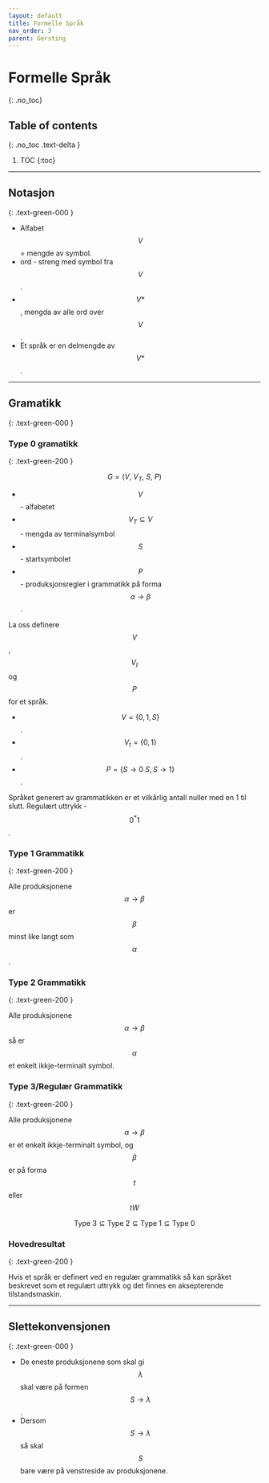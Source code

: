 ```yaml
---
layout: default
title: Formelle Språk
nav_order: 3
parent: Gersting
---
```


# Formelle Språk
{: .no_toc}
## Table of contents
{: .no_toc .text-delta }

1. TOC
{:toc}

---

## Notasjon
{: .text-green-000 }

- Alfabet $$V$$ = mengde av symbol.
- ord - streng med symbol fra $$V$$.
- $$V*$$, mengda av alle ord over $$V$$.
- Et språk er en delmengde av $$V*$$.

---

## Gramatikk
{: .text-green-000 }

### Type 0 gramatikk
{: .text-green-200 }

$$G = (V,\ V_T,\ S,\ P)$$

- $$V$$ - alfabetet
- $$V_T \subseteq V$$ - mengda av terminalsymbol
- $$S$$ - startsymbolet
- $$P$$ - produksjonsregler i grammatikk på forma $$\alpha \rightarrow \beta$$.

La oss definere $$V$$, $$V_t$$ og $$P$$ for et språk.

- $$V = \lbrace 0, 1, S \rbrace$$.
- $$V_t = \lbrace 0,1 \rbrace$$.
- $$P=\lbrace S\rightarrow 0\ S, S \rightarrow 1\rbrace$$.

Språket generert av grammatikken er et vilkårlig antall nuller med en 1 til slutt. Regulært uttrykk - $$0^*1$$.

### Type 1 Grammatikk
{: .text-green-200 }

Alle produksjonene $$\alpha \rightarrow \beta$$ er $$\beta$$ minst like langt som $$\alpha$$.

### Type 2 Grammatikk
{: .text-green-200 }

Alle produksjonene $$\alpha \rightarrow \beta$$ så er $$\alpha$$ et enkelt ikkje-terminalt symbol.

### Type 3/Regulær Grammatikk
{: .text-green-200 }

Alle produksjonene $$\alpha \rightarrow \beta$$ er et enkelt ikkje-terminalt symbol, og $$\beta$$ er på forma $$t$$ eller $$tW$$

$$\text{Type 3} \subseteq \text{Type 2} \subseteq \text{Type 1} \subseteq \text{Type 0}$$

### Hovedresultat
{: .text-green-200 }

Hvis et språk er definert ved en regulær grammatikk så kan språket beskrevet som et regulært uttrykk og det finnes en aksepterende tilstandsmaskin.

---

## Slettekonvensjonen
{: .text-green-000 }

- De eneste produksjonene som skal gi $$\lambda$$ skal være på formen $$S\rightarrow \lambda$$.
- Dersom $$S\rightarrow \lambda$$ så skal $$S$$ bare være på venstreside av produksjonene.
